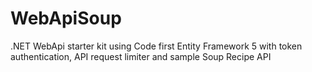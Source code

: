 WebApiSoup
==========

.NET WebApi starter kit using Code first Entity Framework 5 with token authentication, API request limiter and sample Soup Recipe API
